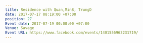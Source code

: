 ```yaml
---
title: Residence with Quan,Min8, TrungD
date: 2017-07-17 08:19:00 +07:00
position: 27
Event date: 2017-07-19 00:00:00 +07:00
Venue: Savage
Event URL: https://www.facebook.com/events/1401556963231719/
---
```


